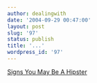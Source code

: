 ```yaml
---
author: dealingwith
date: '2004-09-29 00:47:00'
layout: post
slug: '97'
status: publish
title: '...'
wordpress_id: '97'
---
```


[Signs You May Be A Hipster][1]

   [1]:
http://www.themorningnews.org/archives/how_to/the_nonexpert_hipster.php

